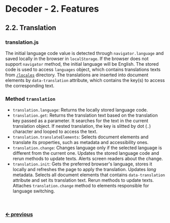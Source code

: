 # Decoder - 2. Features
## 2.2. Translation
### translation.js
The initial language code value is detected through `navigator.language` and saved locally in the browser in `localStorage`. If the browser does not support `navigator` method, the initial language will be English. The stored code is used to access `languages` object, which contains translations texts from [`/locales`](/src/locales) directory. The translations are inserted into document elements by `data-translation` attribute, which contains the key(s) to access the corresponding text.

### Method `translation`
- `translation.language`: Returns the locally stored language code.
- `translation.get`: Returns the translation text based on the translation key passed as a parameter. It searches for the text in the current translation object. If nested translation, the key is slitted by dot (`.`) character and looped to access the text.
- `translation.translateElements`: Selects document elements and translate its properties, such as metadata and accessibility ones.
- `translation.change`: Changes language only if the selected language is different from the current one. Updates the stored language code and rerun methods to update texts. Alerts screen readers about the change.
- `translation.init`: Gets the preferred browser's language, stores it locally and refreshes the page to apply the translation. Updates *lang* metadata. Selects all document elements that contains `data-translation` attribute and set its translation text. Rerun methods to update texts. Attaches `translation.change` method to elements responsible for language switching.

<br>

### [🡨 previous](/docs/en/feature-theme.md)
